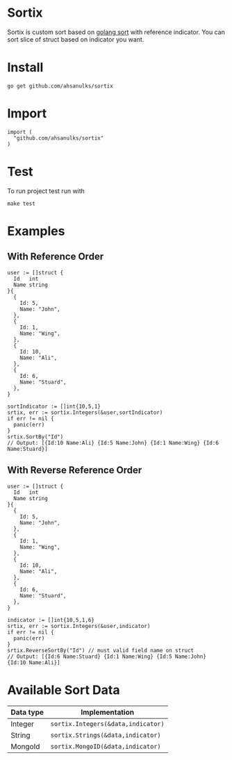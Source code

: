 # Sortix
Sortix is custom sort based on [golang sort](https://golang.org/pkg/sort/#Sort) with reference indicator. You can sort slice of struct based on indicator you want.

# Install
```
go get github.com/ahsanulks/sortix
```

# Import
```
import (
  "github.com/ahsanulks/sortix"
)
```

# Test
To run project test run with
```
make test
```

# Examples

## With Reference Order
```
user := []struct {
  Id   int
  Name string
}{
  {
    Id: 5,
    Name: "John",
  },
  {
    Id: 1,
    Name: "Wing",
  },
  {
    Id: 10,
    Name: "Ali",
  },
  {
    Id: 6,
    Name: "Stuard",
  },
}

sortIndicator := []int{10,5,1}
srtix, err := sortix.Integers(&user,sortIndicator)
if err != nil {
  panic(err)
}
srtix.SortBy("Id")
// Output: [{Id:10 Name:Ali} {Id:5 Name:John} {Id:1 Name:Wing} {Id:6 Name:Stuard}]
```

## With Reverse Reference Order
```
user := []struct {
  Id   int
  Name string
}{
  {
    Id: 5,
    Name: "John",
  },
  {
    Id: 1,
    Name: "Wing",
  },
  {
    Id: 10,
    Name: "Ali",
  },
  {
    Id: 6,
    Name: "Stuard",
  },
}

indicator := []int{10,5,1,6}
srtix, err := sortix.Integers(&user,indicator)
if err != nil {
  panic(err)
}
srtix.ReverseSortBy("Id") // must valid field name on struct
// Output: [{Id:6 Name:Stuard} {Id:1 Name:Wing} {Id:5 Name:John} {Id:10 Name:Ali}]
```

# Available Sort Data
|Data type|Implementation                    |
|---------|----------------------------------|
|Integer  |`sortix.Integers(&data,indicator)`|
|String   |`sortix.Strings(&data,indicator)` |
|MongoId  |`sortix.MongoID(&data,indicator)` |
